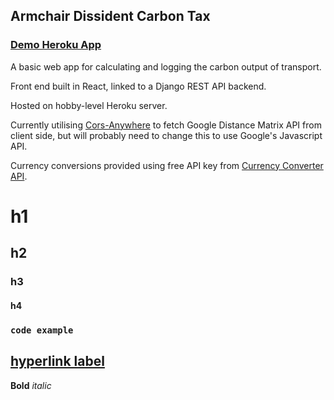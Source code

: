 ## Armchair Dissident Carbon Tax

### [Demo Heroku App](https://carbontax.herokuapp.com/)

A basic web app for calculating and logging the carbon output of transport.

Front end built in React, linked to a Django REST API backend.

Hosted on hobby-level Heroku server.

Currently utilising [Cors-Anywhere](https://cors-anywhere.herokuapp.com/) to fetch Google Distance Matrix API from client side,
but will probably need to change this to use Google's Javascript API.

Currency conversions provided using free API key from [Currency Converter API](https://www.currencyconverterapi.com/).









# h1
## h2
### h3
#### h4
### `code example`
## [hyperlink label](link)
**Bold**
*italic*
